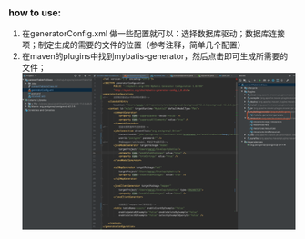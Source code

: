 ### how to use:
1. 在generatorConfig.xml 做一些配置就可以：选择数据库驱动；数据库连接项；制定生成的需要的文件的位置（参考注释，简单几个配置）
2. 在maven的plugins中找到mybatis-generator，然后点击即可生成所需要的文件；
![Image text](genarator.png)
